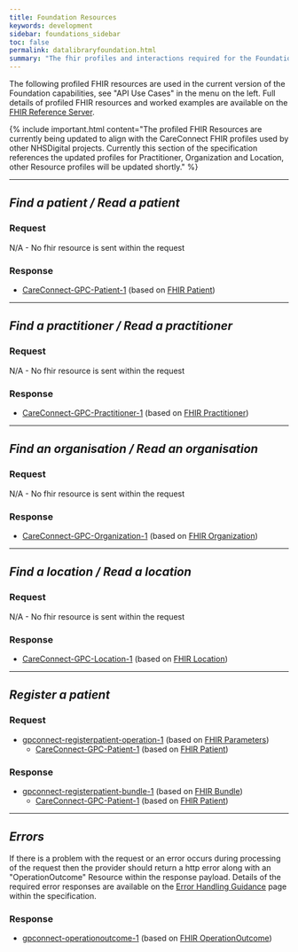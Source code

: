 ```yaml
---
title: Foundation Resources
keywords: development
sidebar: foundations_sidebar
toc: false
permalink: datalibraryfoundation.html
summary: "The fhir profiles and interactions required for the Foundation capability"
---
```


The following profiled FHIR resources are used in the current version of the Foundation capabilities, see "API Use Cases" in the menu on the left. Full details of profiled FHIR resources and worked examples are available on the [FHIR Reference Server](https://fhir.nhs.uk/).

{% include important.html content="The profiled FHIR Resources are currently being updated to align with the CareConnect FHIR profiles used by other NHSDigital projects. Currently this section of the specification references the updated profiles for Practitioner, Organization and Location, other Resource profiles will be updated shortly." %}

---
## ***Find a patient / Read a patient*** ##
### Request ###
N/A - No fhir resource is sent within the request

### Response ###
* [CareConnect-GPC-Patient-1](https://fhir.nhs.uk/StructureDefinition/CareConnect-GPC-Patient-1) (based on [FHIR Patient](https://www.hl7.org/fhir/DSTU2/patient.html))

---
## ***Find a practitioner / Read a practitioner*** ##
### Request ###
N/A - No fhir resource is sent within the request

### Response ###
* [CareConnect-GPC-Practitioner-1](https://fhir.nhs.uk/StructureDefinition/CareConnect-GPC-Practitioner-1) (based on [FHIR Practitioner](https://www.hl7.org/fhir/DSTU2/practitioner.html))
  
---
## ***Find an organisation / Read an organisation*** ##
### Request ###
N/A - No fhir resource is sent within the request

### Response ###
* [CareConnect-GPC-Organization-1](https://fhir.nhs.uk/StructureDefinition/CareConnect-GPC-Organization-1) (based on [FHIR Organization](https://www.hl7.org/fhir/DSTU2/organization.html))
  
---
## ***Find a location / Read a location*** ##
### Request ###
N/A - No fhir resource is sent within the request

### Response ###
* [CareConnect-GPC-Location-1](https://fhir.nhs.uk/StructureDefinition/CareConnect-GPC-Location-1) (based on [FHIR Location](https://www.hl7.org/fhir/DSTU2/location.html))

---
## ***Register a patient*** ##

### Request ###
* [gpconnect-registerpatient-operation-1](https://fhir.nhs.uk/OperationDefinition/gpconnect-registerpatient-operation-1) (based on [FHIR Parameters](https://www.hl7.org/fhir/DSTU2/parameters.html))
  * [CareConnect-GPC-Patient-1](https://fhir.nhs.uk/StructureDefinition/CareConnect-GPC-Patient-1) (based on [FHIR Patient](https://www.hl7.org/fhir/DSTU2/patient.html))

### Response ###
* [gpconnect-registerpatient-bundle-1](https://fhir.nhs.uk/StructureDefinition/gpconnect-registerpatient-bundle-1) (based on [FHIR Bundle](https://www.hl7.org/fhir/DSTU2/bundle.html))
  * [CareConnect-GPC-Patient-1](https://fhir.nhs.uk/StructureDefinition/CareConnect-GPC-Patient-1) (based on [FHIR Patient](https://www.hl7.org/fhir/DSTU2/patient.html))

---
## ***Errors*** ##

If there is a problem with the request or an error occurs during processing of the request then the provider should return a http error along with an "OperationOutcome" Resource within the response payload. Details of the required error responses are available on the [Error Handling Guidance](/development_fhir_error_handling_guidance.html) page within the specification.

### Response ###
* [gpconnect-operationoutcome-1](https://fhir.nhs.uk/StructureDefinition/gpconnect-operationoutcome-1) (based on [FHIR OperationOutcome](https://www.hl7.org/fhir/DSTU2/operationoutcome.html))

